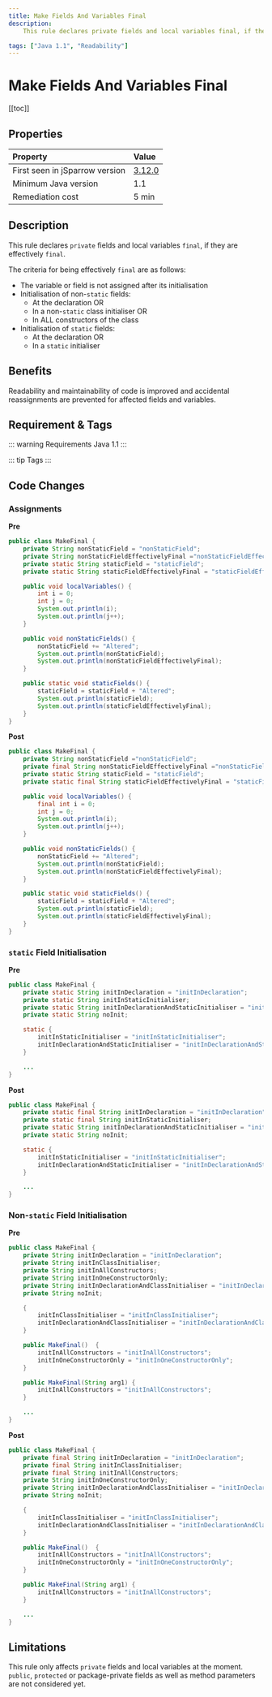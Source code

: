 ```yaml
---
title: Make Fields And Variables Final
description:
    This rule declares private fields and local variables final, if they are effectively final

tags: ["Java 1.1", "Readability"]
---
```


# Make Fields And Variables Final

[[toc]]

## Properties

| Property                        | Value |
|:------------------------------- |:----- |
| First seen in jSparrow version  | [3.12.0](/eclipse/release-notes.html#_3-12-0) |
| Minimum Java version            | 1.1    |
| Remediation cost                | 5 min |

## Description

This rule declares `private` fields and local variables `final`, if they are effectively `final`.  

The criteria for being effectively `final` are as follows:
- The variable or field is not assigned after its initialisation
- Initialisation of non-`static` fields:
  - At the declaration OR
  - In a non-`static` class initialiser OR
  - In ALL constructors of the class
- Initialisation of `static` fields:
  - At the declaration OR
  - In a `static` initialiser


## Benefits

Readability and maintainability of code is improved and accidental reassignments are prevented for affected fields and variables.

## Requirement & Tags

::: warning Requirements
Java 1.1
:::

::: tip Tags
<TagLinks />
:::

## Code Changes

### Assignments

__Pre__

```java
public class MakeFinal {
    private String nonStaticField = "nonStaticField";
    private String nonStaticFieldEffectivelyFinal ="nonStaticFieldEffectivelyFinal";
    private static String staticField = "staticField";
    private static String staticFieldEffectivelyFinal = "staticFieldEffectivelyFinal";

    public void localVariables() {
        int i = 0;
        int j = 0;
        System.out.println(i);
        System.out.println(j++);
    }

    public void nonStaticFields() {
        nonStaticField += "Altered";
        System.out.println(nonStaticField);
        System.out.println(nonStaticFieldEffectivelyFinal);
    }

    public static void staticFields() {
        staticField = staticField + "Altered";
        System.out.println(staticField);
        System.out.println(staticFieldEffectivelyFinal);
    }
}
```

__Post__

```java
public class MakeFinal {
    private String nonStaticField ="nonStaticField";
    private final String nonStaticFieldEffectivelyFinal ="nonStaticFieldEffectivelyFinal";
    private static String staticField = "staticField";
    private static final String staticFieldEffectivelyFinal = "staticFieldEffectivelyFinal";

    public void localVariables() {
        final int i = 0;
        int j = 0;
        System.out.println(i);
        System.out.println(j++);
    }

    public void nonStaticFields() {
        nonStaticField += "Altered";
        System.out.println(nonStaticField);
        System.out.println(nonStaticFieldEffectivelyFinal);
    }

    public static void staticFields() {
        staticField = staticField + "Altered";
        System.out.println(staticField);
        System.out.println(staticFieldEffectivelyFinal);
    }
}
```

### `static` Field Initialisation

__Pre__

```java
public class MakeFinal {
    private static String initInDeclaration = "initInDeclaration";
    private static String initInStaticInitialiser;
    private static String initInDeclarationAndStaticInitialiser = "initInDeclarationAndStaticInitialiser";
    private static String noInit;

    static {
        initInStaticInitialiser = "initInStaticInitialiser";
        initInDeclarationAndStaticInitialiser = "initInDeclarationAndStaticInitialiser";
    }

    ...
}
```

__Post__

```java
public class MakeFinal {
    private static final String initInDeclaration = "initInDeclaration";
    private static final String initInStaticInitialiser;
    private static String initInDeclarationAndStaticInitialiser = "initInDeclarationAndStaticInitialiser";
    private static String noInit;

    static {
        initInStaticInitialiser = "initInStaticInitialiser";
        initInDeclarationAndStaticInitialiser = "initInDeclarationAndStaticInitialiser";
    }

    ...
}
```

### Non-`static` Field Initialisation

__Pre__

```java
public class MakeFinal {
    private String initInDeclaration = "initInDeclaration";
    private String initInClassInitialiser;
    private String initInAllConstructors;
    private String initInOneConstructorOnly;
    private String initInDeclarationAndClassInitialiser = "initInDeclarationAndClassInitialiser";
    private String noInit;

    {
        initInClassInitialiser = "initInClassInitialiser";
        initInDeclarationAndClassInitialiser = "initInDeclarationAndClassInitialiser";
    }

    public MakeFinal()  {
        initInAllConstructors = "initInAllConstructors";
        initInOneConstructorOnly = "initInOneConstructorOnly";
    }

    public MakeFinal(String arg1) {
        initInAllConstructors = "initInAllConstructors";
    }

    ...
}
```

__Post__

```java
public class MakeFinal {
    private final String initInDeclaration = "initInDeclaration";
    private final String initInClassInitialiser;
    private final String initInAllConstructors;
    private String initInOneConstructorOnly;
    private String initInDeclarationAndClassInitialiser = "initInDeclarationAndClassInitialiser";
    private String noInit;

    {
        initInClassInitialiser = "initInClassInitialiser";
        initInDeclarationAndClassInitialiser = "initInDeclarationAndClassInitialiser";
    }

    public MakeFinal()  {
        initInAllConstructors = "initInAllConstructors";
        initInOneConstructorOnly = "initInOneConstructorOnly";
    }

    public MakeFinal(String arg1) {
        initInAllConstructors = "initInAllConstructors";
    }

    ...
}
```

## Limitations

This rule only affects `private` fields and local variables at the moment. `public`, `protected` or package-private fields as well as method parameters are not considered yet.